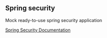## Spring security

Mock ready-to-use spring security application

[Spring Security Documentation](https://docs.spring.io/spring-security/reference/servlet/index.html)